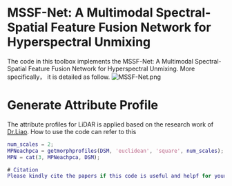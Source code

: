 # MSSF-Net: A Multimodal Spectral-Spatial Feature Fusion Network  for Hyperspectral Unmixing
The code in this toolbox implements the MSSF-Net: A Multimodal Spectral-Spatial Feature Fusion Network  for Hyperspectral Unmixing.
More specifically， it is detailed as follow.
![MSSF-Net.png](main/MSSF-Net.png)

# Generate Attribute Profile

The attribute profiles for LiDAR is applied based on the research work of [Dr.Liao](https://telin.ugent.be/~wliao/Partial_Reconstruction/). How to use the code can refer to this
```matlab
num_scales = 2;
MPNeachpca = getmorphprofiles(DSM, 'euclidean', 'square', num_scales);
MPN = cat(3, MPNeachpca, DSM);

# Citation
Please kindly cite the papers if this code is useful and helpf for your research.
